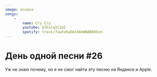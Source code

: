 ```yaml
---
image: oceana
songs:
    -
        name: Cry Cry
        youtube: QJFulqICzbI
        spotify: track/7uwtuRaDAtA6mWNAB6Khzn
---
```

# День одной песни #26

Уж не знаю почему, но я не смог найти эту песню на Яндексе и Apple.